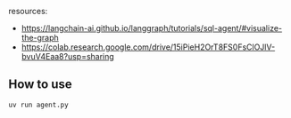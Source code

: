 resources:
- https://langchain-ai.github.io/langgraph/tutorials/sql-agent/#visualize-the-graph
- https://colab.research.google.com/drive/15iPieH2OrT8FS0FsClOJlV-bvuV4Eaa8?usp=sharing

## How to use
```console
uv run agent.py
```